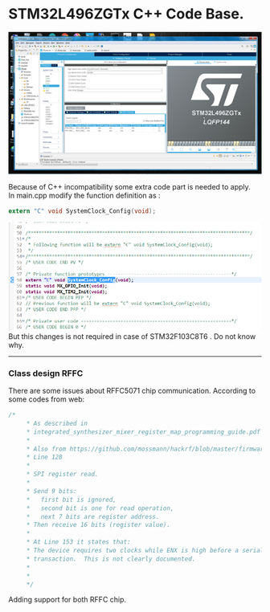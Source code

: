 # STM32L496ZGTx C++ Code Base.
<img alt="NO IMAGE" src="STM32L496.png"><br>

Because of C++ incompatibility some extra code part is needed to apply. <br /> 
In main.cpp modify the function definition as :<br />
```c
extern "C" void SystemClock_Config(void);
```
<img alt="NO IMAGE" src="SystemClock_Config.png"><br>
But this changes is not required in case of STM32F103C8T6 . Do not know why.<br />
___

### Class design RFFC

There are some issues about RFFC5071 chip communication. According to some codes from web:

```c
/*
	 * As described in
	 * integrated_synthesizer_mixer_register_map_programming_guide.pdf Page-6 2.2.1 Three-Wire Bus Read Operation
	 *
	 * Also from https://github.com/mossmann/hackrf/blob/master/firmware/common/rffc5071_spi.c
	 * Line 128
	 *
	 * SPI register read.
	 *
	 * Send 9 bits:
	 *   first bit is ignored,
	 *   second bit is one for read operation,
	 *   next 7 bits are register address.
	 * Then receive 16 bits (register value).
	 *
	 * At Line 153 it states that:
	 * The device requires two clocks while ENX is high before a serial
	 * transaction.  This is not clearly documented.
	 *
	 *
	 */
```

Adding support for both RFFC chip.
